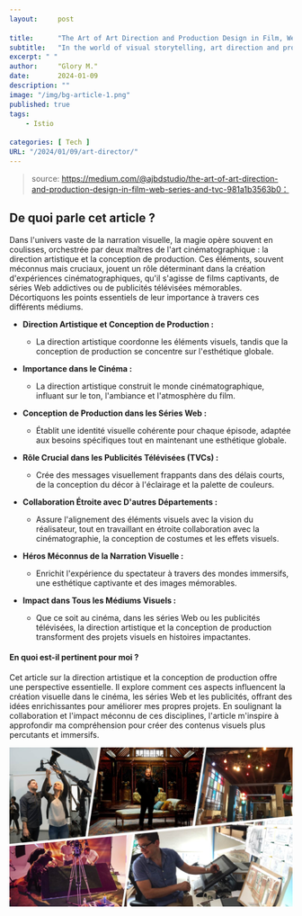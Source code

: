```yaml
---
layout:     post

title:      "The Art of Art Direction and Production Design in Film, Web Series, and TVC"
subtitle:   "In the world of visual storytelling, art direction and production design play pivotal roles in creating immersive and captivating experiences for audiences."
excerpt: " "
author:     "Glory M."
date:       2024-01-09
description: ""
image: "/img/bg-article-1.png"
published: true 
tags:
    - Istio 

categories: [ Tech ]
URL: "/2024/01/09/art-director/"
---
```


> source: https://medium.com/@ajbdstudio/the-art-of-art-direction-and-production-design-in-film-web-series-and-tvc-981a1b3563b0：
<!--more-->
## De quoi parle cet article ? 
Dans l'univers vaste de la narration visuelle, la magie opère souvent en coulisses, orchestrée par deux maîtres de l'art cinématographique : la direction artistique et la conception de production. Ces éléments, souvent méconnus mais cruciaux, jouent un rôle déterminant dans la création d'expériences cinématographiques, qu'il s'agisse de films captivants, de séries Web addictives ou de publicités télévisées mémorables. Décortiquons les points essentiels de leur importance à travers ces différents médiums.

- **Direction Artistique et Conception de Production :**
  - La direction artistique coordonne les éléments visuels, tandis que la conception de production se concentre sur l'esthétique globale.
  
- **Importance dans le Cinéma :**
  - La direction artistique construit le monde cinématographique, influant sur le ton, l'ambiance et l'atmosphère du film.
  
- **Conception de Production dans les Séries Web :**
  - Établit une identité visuelle cohérente pour chaque épisode, adaptée aux besoins spécifiques tout en maintenant une esthétique globale.
  
- **Rôle Crucial dans les Publicités Télévisées (TVCs) :**
  - Crée des messages visuellement frappants dans des délais courts, de la conception du décor à l'éclairage et la palette de couleurs.
  
- **Collaboration Étroite avec D'autres Départements :**
  - Assure l'alignement des éléments visuels avec la vision du réalisateur, tout en travaillant en étroite collaboration avec la cinématographie, la conception de costumes et les effets visuels.
  
- **Héros Méconnus de la Narration Visuelle :**
  - Enrichit l'expérience du spectateur à travers des mondes immersifs, une esthétique captivante et des images mémorables.
  
- **Impact dans Tous les Médiums Visuels :**
  - Que ce soit au cinéma, dans les séries Web ou les publicités télévisées, la direction artistique et la conception de production transforment des projets visuels en histoires impactantes.


#### En quoi est-il pertinent pour moi ? 
Cet article sur la direction artistique et la conception de production offre une perspective essentielle. Il explore comment ces aspects influencent la création visuelle dans le cinéma, les séries Web et les publicités, offrant des idées enrichissantes pour améliorer mes propres projets. En soulignant la collaboration et l'impact méconnu de ces disciplines, l'article m'inspire à approfondir ma compréhension pour créer des contenus visuels plus percutants et immersifs.
 
![Gateway](/img/article-1.jpg)    




